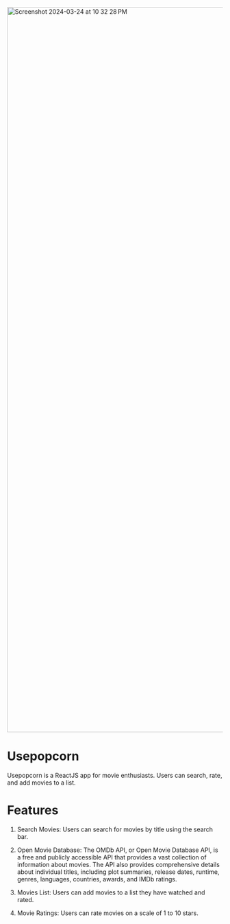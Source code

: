 <img width="1690" alt="Screenshot 2024-03-24 at 10 32 28 PM" src="https://github.com/ianMontesclaros/usepopcorn/assets/122757362/33adec40-dc0b-444c-ba2b-bab2d130e0af">

# Usepopcorn

Usepopcorn is a ReactJS app for movie enthusiasts. Users can search, rate, and add movies to a list.

# Features

1. Search Movies: Users can search for movies by title using the search bar.

2. Open Movie Database: The OMDb API, or Open Movie Database API, is a free and publicly accessible API that provides a vast collection of information about movies. The API also provides comprehensive details about individual titles, including plot summaries, release dates, runtime, genres, languages, countries, awards, and IMDb ratings.

3. Movies List: Users can add movies to a list they have watched and rated.

4. Movie Ratings: Users can rate movies on a scale of 1 to 10 stars.
